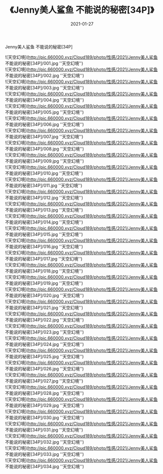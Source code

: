 ﻿---
layout: post
title:  《Jenny美人鲨鱼 不能说的秘密[34P]》
date:   2021-01-27
img: http://pic.660000.xyz/Cloud189/photo/性感/2021/Jenny美人鲨鱼 不能说的秘密[34P]/000.jpg
categories: [美女, 性感, 泳衣]
---

Jenny美人鲨鱼 不能说的秘密[34P]



![天空幻境](http://pic.660000.xyz/Cloud189/photo/性感/2021/Jenny美人鲨鱼 不能说的秘密[34P]/001.jpg ''天空幻境'') <br>
![天空幻境](http://pic.660000.xyz/Cloud189/photo/性感/2021/Jenny美人鲨鱼 不能说的秘密[34P]/002.jpg ''天空幻境'') <br>
![天空幻境](http://pic.660000.xyz/Cloud189/photo/性感/2021/Jenny美人鲨鱼 不能说的秘密[34P]/003.jpg ''天空幻境'') <br>
![天空幻境](http://pic.660000.xyz/Cloud189/photo/性感/2021/Jenny美人鲨鱼 不能说的秘密[34P]/004.jpg ''天空幻境'') <br>
![天空幻境](http://pic.660000.xyz/Cloud189/photo/性感/2021/Jenny美人鲨鱼 不能说的秘密[34P]/005.jpg ''天空幻境'') <br>
![天空幻境](http://pic.660000.xyz/Cloud189/photo/性感/2021/Jenny美人鲨鱼 不能说的秘密[34P]/006.jpg ''天空幻境'') <br>
![天空幻境](http://pic.660000.xyz/Cloud189/photo/性感/2021/Jenny美人鲨鱼 不能说的秘密[34P]/007.jpg ''天空幻境'') <br>
![天空幻境](http://pic.660000.xyz/Cloud189/photo/性感/2021/Jenny美人鲨鱼 不能说的秘密[34P]/008.jpg ''天空幻境'') <br>
![天空幻境](http://pic.660000.xyz/Cloud189/photo/性感/2021/Jenny美人鲨鱼 不能说的秘密[34P]/009.jpg ''天空幻境'') <br>
![天空幻境](http://pic.660000.xyz/Cloud189/photo/性感/2021/Jenny美人鲨鱼 不能说的秘密[34P]/010.jpg ''天空幻境'') <br>
![天空幻境](http://pic.660000.xyz/Cloud189/photo/性感/2021/Jenny美人鲨鱼 不能说的秘密[34P]/011.jpg ''天空幻境'') <br>
![天空幻境](http://pic.660000.xyz/Cloud189/photo/性感/2021/Jenny美人鲨鱼 不能说的秘密[34P]/012.jpg ''天空幻境'') <br>
![天空幻境](http://pic.660000.xyz/Cloud189/photo/性感/2021/Jenny美人鲨鱼 不能说的秘密[34P]/013.jpg ''天空幻境'') <br>
![天空幻境](http://pic.660000.xyz/Cloud189/photo/性感/2021/Jenny美人鲨鱼 不能说的秘密[34P]/014.jpg ''天空幻境'') <br>
![天空幻境](http://pic.660000.xyz/Cloud189/photo/性感/2021/Jenny美人鲨鱼 不能说的秘密[34P]/015.jpg ''天空幻境'') <br>
![天空幻境](http://pic.660000.xyz/Cloud189/photo/性感/2021/Jenny美人鲨鱼 不能说的秘密[34P]/016.jpg ''天空幻境'') <br>
![天空幻境](http://pic.660000.xyz/Cloud189/photo/性感/2021/Jenny美人鲨鱼 不能说的秘密[34P]/017.jpg ''天空幻境'') <br>
![天空幻境](http://pic.660000.xyz/Cloud189/photo/性感/2021/Jenny美人鲨鱼 不能说的秘密[34P]/018.jpg ''天空幻境'') <br>
![天空幻境](http://pic.660000.xyz/Cloud189/photo/性感/2021/Jenny美人鲨鱼 不能说的秘密[34P]/019.jpg ''天空幻境'') <br>
![天空幻境](http://pic.660000.xyz/Cloud189/photo/性感/2021/Jenny美人鲨鱼 不能说的秘密[34P]/020.jpg ''天空幻境'') <br>
![天空幻境](http://pic.660000.xyz/Cloud189/photo/性感/2021/Jenny美人鲨鱼 不能说的秘密[34P]/021.jpg ''天空幻境'') <br>
![天空幻境](http://pic.660000.xyz/Cloud189/photo/性感/2021/Jenny美人鲨鱼 不能说的秘密[34P]/022.jpg ''天空幻境'') <br>
![天空幻境](http://pic.660000.xyz/Cloud189/photo/性感/2021/Jenny美人鲨鱼 不能说的秘密[34P]/023.jpg ''天空幻境'') <br>
![天空幻境](http://pic.660000.xyz/Cloud189/photo/性感/2021/Jenny美人鲨鱼 不能说的秘密[34P]/024.jpg ''天空幻境'') <br>
![天空幻境](http://pic.660000.xyz/Cloud189/photo/性感/2021/Jenny美人鲨鱼 不能说的秘密[34P]/025.jpg ''天空幻境'') <br>
![天空幻境](http://pic.660000.xyz/Cloud189/photo/性感/2021/Jenny美人鲨鱼 不能说的秘密[34P]/026.jpg ''天空幻境'') <br>
![天空幻境](http://pic.660000.xyz/Cloud189/photo/性感/2021/Jenny美人鲨鱼 不能说的秘密[34P]/027.jpg ''天空幻境'') <br>
![天空幻境](http://pic.660000.xyz/Cloud189/photo/性感/2021/Jenny美人鲨鱼 不能说的秘密[34P]/028.jpg ''天空幻境'') <br>
![天空幻境](http://pic.660000.xyz/Cloud189/photo/性感/2021/Jenny美人鲨鱼 不能说的秘密[34P]/029.jpg ''天空幻境'') <br>
![天空幻境](http://pic.660000.xyz/Cloud189/photo/性感/2021/Jenny美人鲨鱼 不能说的秘密[34P]/030.jpg ''天空幻境'') <br>
![天空幻境](http://pic.660000.xyz/Cloud189/photo/性感/2021/Jenny美人鲨鱼 不能说的秘密[34P]/031.jpg ''天空幻境'') <br>
![天空幻境](http://pic.660000.xyz/Cloud189/photo/性感/2021/Jenny美人鲨鱼 不能说的秘密[34P]/032.jpg ''天空幻境'') <br>
![天空幻境](http://pic.660000.xyz/Cloud189/photo/性感/2021/Jenny美人鲨鱼 不能说的秘密[34P]/033.jpg ''天空幻境'') <br>
![天空幻境](http://pic.660000.xyz/Cloud189/photo/性感/2021/Jenny美人鲨鱼 不能说的秘密[34P]/034.jpg ''天空幻境'') <br>